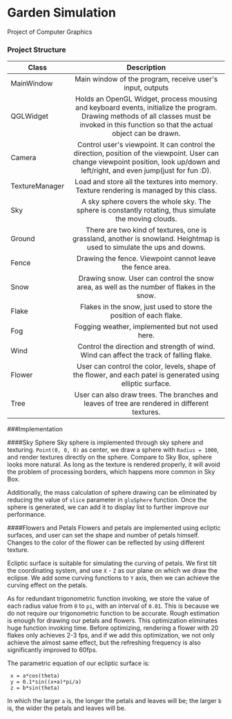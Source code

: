 # Garden Simulation 
 Project of Computer Graphics

### Project Structure
| Class | Description  |
| ----- |:------------:|
|MainWindow| Main window of the program, receive user's input, outputs  | 
|QGLWidget | Holds an OpenGL Widget, process mousing and keyboard events, initialize the program. Drawing methods of all classes must be invoked in this function so that the actual object can be drawn.       |
|Camera    | Control user's viewpoint. It can control the direction, position of the viewpoint. User can change viewpoint position, look up/down and left/right, and even jump(just for fun :D).     |
|TextureManager	|Load and store all the textures into memory. Texture rendering is managed by this class.|
|Sky	|A sky sphere covers the whole sky. The sphere is constantly rotating, thus simulate the moving clouds. |
|Ground	|There are two kind of textures, one is grassland, another is snowland. Heightmap is used to simulate the ups and downs. |
|Fence	|Drawing the fence. Viewpoint cannot leave the fence area. |
|Snow	|Drawing snow. User can control the snow area, as well as the number of flakes in the snow. |
|Flake	|Flakes in the snow, just used to store the position of each flake. |
|Fog	|Fogging weather, implemented but not used here. |
|Wind|Control the direction and strength of wind. Wind can affect the track of falling flake. |
|Flower	|User can control the color, levels, shape of the flower, and each patel is generated using elliptic surface. |
|Tree|User can also draw trees. The branches and leaves of tree are rendered in different textures. |

###Implementation

####Sky Sphere
Sky sphere is implemented through sky sphere and texturing. `Point(0, 0, 0)` as center, we draw a sphere with `Radius = 1000`, and render textures directly on the sphere. Compare to Sky Box, sphere looks more natural. As long as the texture is rendered properly, it will avoid the problem of processing borders, which happens more common in Sky Box.

Additionally, the mass calculation of sphere drawing can be eliminated by reducing the value of `slice` parameter in `gluSphere` function. Once the sphere is generated, we can add it to display list to further improve our performance. 

####Flowers and Petals
Flowers and petals are implemented using ecliptic surfaces, and user can set the shape and number of petals himself. Changes to the color of the flower can be reflected by using different texture. 

Ecliptic surface is suitable for simulating the curving of petals. We first tilt the coordinating system, and use `X` - `Z` as our plane on which we draw the eclipse. We add some curving functions to `Y` axis, then we can achieve the curving effect on the petals. 

As for redundant trigonometric function invoking, we store the value of each radius value from `0` to `pi`, with an interval of `0.01`. This is because we do not require our trigonometric function to be accurate. Rough estimation is enough for drawing our petals and flowers. This optimization eliminates huge function invoking time. Before optimizing, rendering a flower with 20 flakes only achieves 2-3 fps, and if we add this optimization, we not only achieve the almost same effect, but the refreshing frequency is also significantly improved to 60fps. 

The parametric equation of our ecliptic surface is:
```
 x = a*cos(theta)
 y = 0.1*sin((x+a)*pi/a)
 z = b*sin(theta)
```
In which the larger `a` is, the longer the petals and leaves will be; the larger `b` is, the wider the petals and leaves will be.







